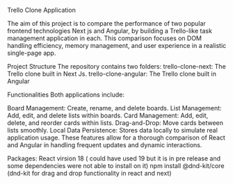 Trello Clone Application

The aim of this project is to compare the performance of two popular frontend technologies Next js and Angular, by building a Trello-like task management application in each. This comparison focuses on DOM handling efficiency, memory management, and user experience in a realistic single-page app.

Project Structure
The repository contains two folders:
trello-clone-next: The Trello clone built in Next Js.
trello-clone-angular: The Trello clone built in Angular

Functionalities
Both applications include:

Board Management: Create, rename, and delete boards.
List Management: Add, edit, and delete lists within boards.
Card Management: Add, edit, delete, and reorder cards within lists.
Drag-and-Drop: Move cards between lists smoothly.
Local Data Persistence: Stores data locally to simulate real application usage.
These features allow for a thorough comparison of React and Angular in handling frequent updates and dynamic interactions.

Packages:
React virsion 18 ( could have used 19 but it is in pre release and some dependencies were not able to install on it)
npm install @dnd-kit/core  (dnd-kit for drag and drop functionality in react and next)  
